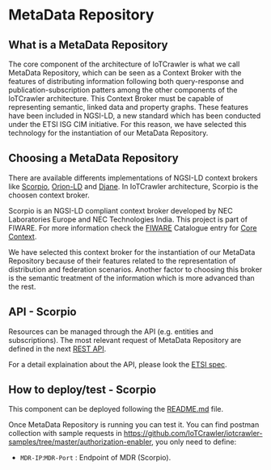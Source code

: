 # MetaData Repository

## What is a MetaData Repository

The core component of the architecture of IoTCrawler is what we call MetaData Repository, which can be seen as a Context Broker with the features of distributing information following both query-response and publication-subscription patters among the other components of the IoTCrawler architecture. This Context Broker must be capable of representing semantic, linked data and property graphs. These features have been included in NGSI-LD, a new standard which has been conducted under the ETSI ISG CIM initiative. For this reason, we have selected this technology for the instantiation of our MetaData Repository.

## Choosing a MetaData Repository

There are available differents implementations of NGSI-LD context brokers like [Scorpio](https://github.com/ScorpioBroker/ScorpioBroker), [Orion-LD](https://github.com/Fiware/context.Orion-LD) and [Djane](https://github.com/sensinov/djane/). In IoTCrawler architecture, Scorpio is the choosen context broker.

Scorpio is an NGSI-LD compliant context broker developed by NEC Laboratories Europe and NEC Technologies India. This project is part of FIWARE. For more information check the [FIWARE](https://www.fiware.org/) Catalogue entry for [Core Context](https://github.com/Fiware/catalogue/tree/master/core). 

We have selected this context broker for the instantiation of our MetaData Repository because of their features related to the representation of distribution and federation scenarios. Another factor to choosing this broker is the semantic treatment of the information which is more advanced than the rest.

## API - Scorpio

Resources can be managed through the API (e.g. entities and subscriptions). The most relevant request of MetaData Repository are defined in the next [REST API](metadata-repository-api).

For a detail explaination about the API, please look the [ETSI spec](https://www.etsi.org/deliver/etsi_gs/CIM/001_099/004/01.01.02_60/gs_cim004v010102p.pdf).

## How to deploy/test - Scorpio

This component can be deployed following the [README.md](https://github.com/IoTCrawler/ScorpioBroker) file.

Once MetaData Repository is running you can test it. You can find postman collection with sample requests in https://github.com/IoTCrawler/iotcrawler-samples/tree/master/authorization-enabler, you only need to define:

- `MDR-IP`:`MDR-Port` : Endpoint of MDR (Scorpio).